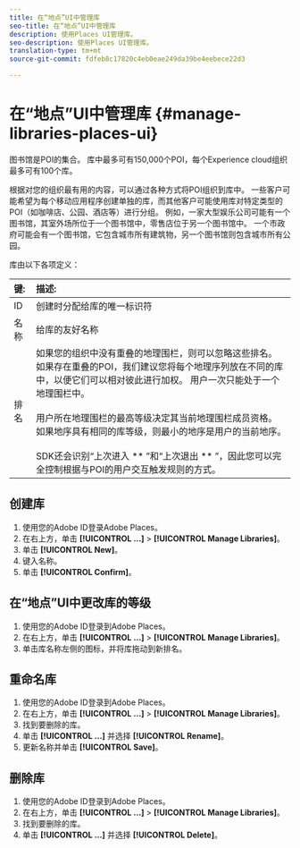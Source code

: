 ```yaml
---
title: 在“地点”UI中管理库
seo-title: 在“地点”UI中管理库
description: 使用Places UI管理库。
seo-description: 使用Places UI管理库。
translation-type: tm+mt
source-git-commit: fdfeb8c17820c4eb0eae249da39be4eebece22d3

---
```



# 在“地点”UI中管理库 {#manage-libraries-places-ui}

图书馆是POI的集合。 库中最多可有150,000个POI，每个Experience cloud组织最多可有100个库。

根据对您的组织最有用的内容，可以通过各种方式将POI组织到库中。 一些客户可能希望为每个移动应用程序创建单独的库，而其他客户可能使用库对特定类型的POI（如咖啡店、公园、酒店等）进行分组。 例如，一家大型娱乐公司可能有一个图书馆，其室外场所位于一个图书馆中，零售店位于另一个图书馆中。 一个市政府可能会有一个图书馆，它包含城市所有建筑物，另一个图书馆则包含城市所有公园。

库由以下各项定义：

| 键: | 描述: |
| :--- | :--- |
| ID | 创建时分配给库的唯一标识符 |
| 名称 | 给库的友好名称 |
| 排名 | 如果您的组织中没有重叠的地理围栏，则可以忽略这些排名。 如果存在重叠的POI，我们建议您将每个地理序列放在不同的库中，以便它们可以相对彼此进行加权。 用户一次只能处于一个地理围栏中。 <br><br>用户所在地理围栏的最高等级决定其当前地理围栏成员资格。 如果地序具有相同的库等级，则最小的地序是用户的当前地序。 <br><br>SDK还会识别“上次进入 ** ”和“上次退出 ** ”，因此您可以完全控制根据与POI的用户交互触发规则的方式。 |

## 创建库

1. 使用您的Adobe ID登录Adobe Places。
2. 在右上方，单击 **[!UICONTROL ...]** &gt; **[!UICONTROL Manage Libraries]**。
3. 单击 **[!UICONTROL New]**。
4. 键入名称。
5. 单击 **[!UICONTROL Confirm]**。

## 在“地点”UI中更改库的等级

1. 使用您的Adobe ID登录到Adobe Places。
2. 在右上方，单击 **[!UICONTROL ...]** &gt; **[!UICONTROL Manage Libraries]**。
3. 单击库名称左侧的图标，并将库拖动到新排名。

## 重命名库

1. 使用您的Adobe ID登录到Adobe Places。
2. 在右上方，单击 **[!UICONTROL ...]** &gt; **[!UICONTROL Manage Libraries]**。
3. 找到要删除的库。
4. 单击 **[!UICONTROL ...]** 并选择 **[!UICONTROL Rename]**。
5. 更新名称并单击 **[!UICONTROL Save]**。

## 删除库

1. 使用您的Adobe ID登录到Adobe Places。
2. 在右上方，单击 **[!UICONTROL ...]** &gt; **[!UICONTROL Manage Libraries]**。
3. 找到要删除的库。
4. 单击 **[!UICONTROL ...]** 并选择 **[!UICONTROL Delete]**。


